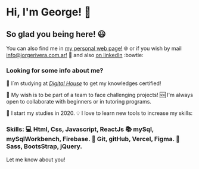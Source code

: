 # Hi, I'm George! :wave:

## So glad you being here!  :smiley:


You can also find me in [my personal web page!](https://www.jorgerivera.com.ar) :globe_with_meridians:  or if you wish by mail [info@jorgerivera.com.ar!](mailto:info@jorgerivera.com.ar) :email:  and also [on linkedIn](https://www.linkedin.com/in/jorge-rivera-frontend/) :bowtie:


### Looking for some info about me?

:muscle: I´m studying at *[Digital House](https://www.digitalhouse.com/ar/productos/programacion/certified-tech-developer)* to get my knowledges certified! 

:confetti_ball: My wish is to be part of a team to face challenging projects! :sos: I'm always open to collaborate with beginners or in tutoring programs.

:baby: I start my studies in 2020. :bulb: I love to learn new tools to increase my skills: 

### Skills: :computer: Html, Css, Javascript, ReactJs :books: mySql, mySqlWorkbench, Firebase. :wrench: Git, gitHub, Vercel, Figma. :art: Sass, BootsStrap, jQuery.

Let me know about you!
